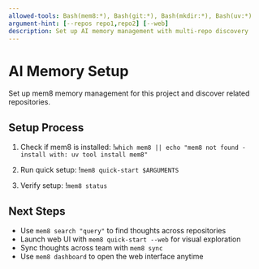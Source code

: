 ```yaml
---
allowed-tools: Bash(mem8:*), Bash(git:*), Bash(mkdir:*), Bash(uv:*) 
argument-hint: [--repos repo1,repo2] [--web]
description: Set up AI memory management with multi-repo discovery
---
```


# AI Memory Setup

Set up mem8 memory management for this project and discover related repositories.

## Setup Process

1. Check if mem8 is installed:
!`which mem8 || echo "mem8 not found - install with: uv tool install mem8"`

2. Run quick setup:
!`mem8 quick-start $ARGUMENTS`

3. Verify setup:
!`mem8 status`

## Next Steps

- Use `mem8 search "query"` to find thoughts across repositories
- Launch web UI with `mem8 quick-start --web` for visual exploration
- Sync thoughts across team with `mem8 sync`
- Use `mem8 dashboard` to open the web interface anytime